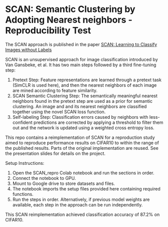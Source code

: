 # SCAN: Semantic Clustering by Adopting Nearest neighbors - Reproducibility Test

The SCAN approach is published in the paper [SCAN: Learning to Classify Images without Labels](https://arxiv.org/abs/2005.12320)

SCAN is an unsupervised approach for image classification introduced by Van Gansbeke, et al. It has two main steps followed by a third fine-tuning step:
1. Pretext Step: Feature representations are learned through a pretext task (SimCLR is used here), and then the nearest neighbors of each image are mined according to feature similarity.
2. SCAN Semantic Clustering Step: The semantically meaningful nearest neighbors found in the pretext step are used as a prior for semantic clustering. An image and and its nearest neighbors are classified together using the novel SCAN loss function. 
3. Self-labeling Step: Classification errors caused by neighbors with less-confident predictions are corrected by applying a threshold to filter them out and the network is updated using a weighted cross entropy loss.

This repo contains a reimplementation of SCAN for a reproduction study aimed to reproduce performance results on CIFAR10 to within the range of the published results. Parts of the original implementation are reused. See the presentation slides for details on the project. 

Setup Instructions:
1. Open the SCAN_repro Colab notebook and run the sections in order. 
2. Connect the notebook to GPU.
3. Mount to Google drive to store datasets and files. 
4. The notebook imports the setup files provided here containing required functions. 
5. Run the steps in order. Alternatively, if previous model weights are available, each step in the approach can be run independently.

This SCAN reimplementation achieved classification accuracy of 87.2% on CIFAR10.

